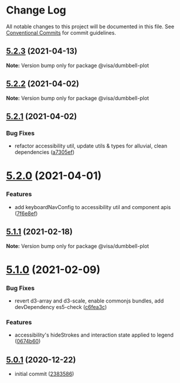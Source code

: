 # Change Log

All notable changes to this project will be documented in this file.
See [Conventional Commits](https://conventionalcommits.org) for commit guidelines.

## [5.2.3](https://github.com/visa/visa-chart-components/compare/@visa/dumbbell-plot@5.2.2...@visa/dumbbell-plot@5.2.3) (2021-04-13)

**Note:** Version bump only for package @visa/dumbbell-plot





## [5.2.2](https://github.com/visa/visa-chart-components/compare/@visa/dumbbell-plot@5.2.1...@visa/dumbbell-plot@5.2.2) (2021-04-02)

**Note:** Version bump only for package @visa/dumbbell-plot





## [5.2.1](https://github.com/visa/visa-chart-components/compare/@visa/dumbbell-plot@5.2.0...@visa/dumbbell-plot@5.2.1) (2021-04-02)


### Bug Fixes

* refactor accessibility util, update utils & types for alluvial, clean dependencies ([a7305ef](https://github.com/visa/visa-chart-components/commit/a7305ef85f8e6b17d47bfb5bfcfc307626ea8bba))





# [5.2.0](https://github.com/visa/visa-chart-components/compare/@visa/dumbbell-plot@5.1.0...@visa/dumbbell-plot@5.2.0) (2021-04-01)


### Features

* add keyboardNavConfig to accessibility util and component  apis ([7f6e8ef](https://github.com/visa/visa-chart-components/commit/7f6e8efee3f3c5a865c44862a72bef498eee0289))





## [5.1.1](https://github.com/visa/visa-chart-components/compare/@visa/dumbbell-plot@5.1.0...@visa/dumbbell-plot@5.1.1) (2021-02-18)

**Note:** Version bump only for package @visa/dumbbell-plot

# [5.1.0](https://github.com/visa/visa-chart-components/compare/@visa/dumbbell-plot@5.0.1...@visa/dumbbell-plot@5.1.0) (2021-02-09)

### Bug Fixes

- revert d3-array and d3-scale, enable commonjs bundles, add devDependency es5-check ([c6fea3c](https://github.com/visa/visa-chart-components/commit/c6fea3c601dfc4650b52996721ead03a1b363e2b))

### Features

- accessibility's hideStrokes and interaction state applied to legend ([0674b60](https://github.com/visa/visa-chart-components/commit/0674b608e918964f9bbce2992e363bf24f9cb911))

## [5.0.1](https://github.com/visa/visa-chart-components/tree/%40visa/dumbbell-plot%405.0.1) (2020-12-22)

- initial commit ([2383586](https://github.com/visa/visa-chart-components/commit/238358698bb59b8f20f424eeedc7235f51e02037))
